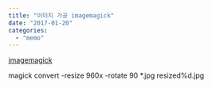 ```yaml
---
title: "이미지 가공 imagemagick"
date: "2017-01-20"
categories: 
  - "memo"
---
```


[imagemagick](https://www.imagemagick.org/script/index.php)

magick convert -resize 960x -rotate 90 \*.jpg resized%d.jpg
